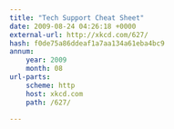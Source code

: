 ```yaml
---
title: "Tech Support Cheat Sheet"
date: 2009-08-24 04:26:18 +0000
external-url: http://xkcd.com/627/
hash: f0de75a86ddeaf1a7aa134a61eba4bc9
annum:
    year: 2009
    month: 08
url-parts:
    scheme: http
    host: xkcd.com
    path: /627/

---
```



